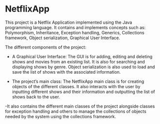 # NetflixApp

This project is a Netflix Application implemented using the Java programming language. It contains and implements concepts such as: Polymorphism, Inheritance, Exception handling, Generics, Collections framework, Object serialization, Graphical User Interface.


The different components of the project: 

- A Graphical User Interface: The GUI is for adding, editing and deleting shows and movies from an existing list. It is also for searching and displaying shows by genre. Object serialization is also used to load and save the list of shows with the associated information.

- The project’s main class: The NetflixApp main class is for creating objects of the different classes. It also interacts with the user by inputting different shows and their information and outputting the list of shows back to the user.

-It also contains the different main classes of the project alongside classes for exception handling and others to manage the collections of objects needed by the system using the collections framework.

